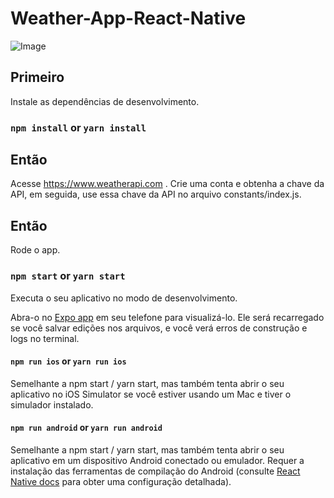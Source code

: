 # Weather-App-React-Native

![Image](https://cdn.dribbble.com/userupload/6958364/file/original-9ca93c2dd96a84d5364670135de826d4.png?resize=2048x1536)

## Primeiro

Instale as dependências de desenvolvimento.

### `npm install` or `yarn install`

## Então

Acesse https://www.weatherapi.com . Crie uma conta e obtenha a chave da API, em seguida, use essa chave da API no arquivo constants/index.js.

## Então

Rode o app.

### `npm start` or `yarn start`

Executa o seu aplicativo no modo de desenvolvimento.

Abra-o no [Expo app](https://expo.io) em seu telefone para visualizá-lo. Ele será recarregado se você salvar edições nos arquivos, e você verá erros de construção e logs no terminal.

#### `npm run ios` or `yarn run ios`

Semelhante a npm start / yarn start, mas também tenta abrir o seu aplicativo no iOS Simulator se você estiver usando um Mac e tiver o simulador instalado.

#### `npm run android` or `yarn run android`

Semelhante a npm start / yarn start, mas também tenta abrir o seu aplicativo em um dispositivo Android conectado ou emulador. Requer a instalação das ferramentas de compilação do Android (consulte [React Native docs](https://facebook.github.io/react-native/docs/getting-started.html) para obter uma configuração detalhada).

<br />
